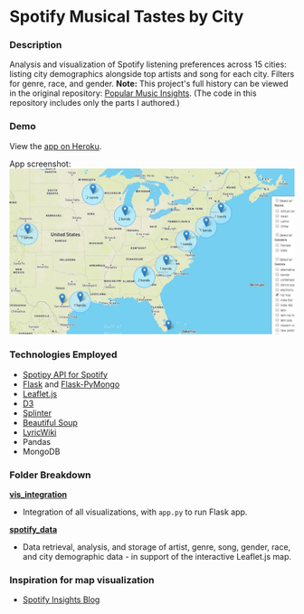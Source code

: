#  Spotify Musical Tastes by City

### Description
Analysis and visualization of Spotify listening preferences across 15 cities: listing city demographics alongside top artists and song for each city. Filters for genre, race, and gender.
**Note:** This project's full history can be viewed in the original repository: [Popular Music Insights](https://github.com/Anaisdg/Popular_Music_Insights). (The code in this repository includes only the parts I authored.)

### Demo
View the [app on Heroku](https://mighty-taiga-44531.herokuapp.com/static/map.html).

App screenshot:
![Map](_readmeimg/map.jpg)

### Technologies Employed 

* [Spotipy API for Spotify](http://spotipy.readthedocs.io/en/latest/#api-reference)
* [Flask](http://flask.pocoo.org/docs/0.12/quickstart/) and [Flask-PyMongo](https://flask-pymongo.readthedocs.io/en/latest/)
* [Leaflet.js](http://leafletjs.com/)
* [D3](http://d3js.org)
* [Splinter](https://splinter.readthedocs.io/en/latest/)
* [Beautiful Soup](https://www.crummy.com/software/BeautifulSoup/bs4/doc/)
* [LyricWiki](http://lyrics.wikia.com)
* Pandas
* MongoDB

### Folder Breakdown

**[vis_integration](https://github.com/Anaisdg/Popular_Music_Insights/tree/master/vis_integration)**
* Integration of all visualizations, with ```app.py``` to run Flask app.

**[spotify_data](https://github.com/Anaisdg/Popular_Music_Insights/tree/master/spotify_data)**
* Data retrieval, analysis, and storage of artist, genre, song, gender, race, and city demographic data - in support of the interactive Leaflet.js map. 

### Inspiration for map visualization
* [Spotify Insights Blog](https://insights.spotify.com/us/2016/12/07/musical-map-of-the-world-2-0/)



